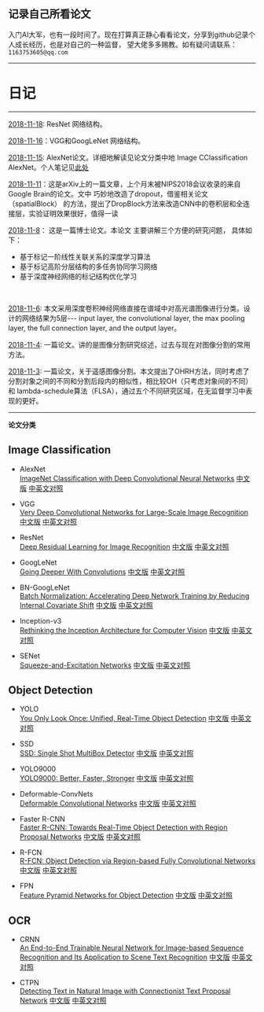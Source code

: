 ## 记录自己所看论文

入门AI大军，也有一段时间了。现在打算真正静心看看论文，分享到github记录个人成长经历，也是对自己的一种监督， 望大佬多多赐教。如有疑问请联系：`1163753605@qq.com`
***


# **日记**
---
[2018-11-18](2018/11月/8.md): ResNet 网络结构。

[2018-11-16](2018/11月/7.md)：VGG和GoogLeNet 网络结构。

[2018-11-15](2018/11月/6.md): AlexNet论文。详细地解读见论文分类中地 Image CClassification AlexNet。个人笔记见[此处](2018/11月/6.md)

[2018-11-11](2018/11月/5.md)：这是arXiv上的一篇文章，上个月末被NIPS2018会议收录的来自Google Brain的论文。文中 巧妙地改造了dropout，借鉴相关论文（spatialBlock） 的方法，提出了DropBlock方法来改造CNN中的卷积层和全连接层，实验证明效果很好，值得一读
<br>

[2018-11-8](2018/11月/4.md)： 这是一篇博士论文。本论文 主要讲解三个方便的研究问题， 具体如下：
  - 基于标记一阶线性关联关系的深度学习算法
  - 基于标记高阶分层结构的多任务协同学习网络
  - 基于深度神经网络的标记结构优化学习
<br>

[2018-11-6](https://github.com/BMDACMER/paper/tree/master/2018/11%E6%9C%88/3.md): 本文采用深度卷积神经网络直接在谱域中对高光谱图像进行分类。设计的网络结果为5层--- input layer, the convolutional layer, the max pooling layer, the full connection layer, and the output layer。
<br>

[2018-11-4](https://github.com/BMDACMER/paper/tree/master/2018/11%E6%9C%88/2、REVIEW_OF_REMOTE_SENSING_IMAGE_SEGMENTATION_TECHNIQUES.md): 一篇论文。讲的是图像分割研究综述，过去与现在对图像分割的常用方法。
<br>

[2018-11-3](https://github.com/BMDACMER/paper/tree/master/2018/11%E6%9C%88/1、Region_Merging_ConsideringWithin-_and_Between-Segment_Heteroge.md): 一篇论文，关于遥感图像分割。本文提出了OHRH方法，同时考虑了分割对象之间的不同和分割后段内的相似性，相比较OH（只考虑对象间的不同）和 lambda-schedule算法（FLSA），通过五个不同研究区域，在无监督学习中表现的更好。

---
 **论文分类**

 ## Image Classification

 * AlexNet  
 [ImageNet Classification with Deep Convolutional Neural Networks](https://papers.nips.cc/paper/4824-imagenet-classification-with-deep-convolutional-neural-networks.pdf)
 [中文版](http://noahsnail.com/2017/07/18/2017-7-18-AlexNet%E8%AE%BA%E6%96%87%E7%BF%BB%E8%AF%91%E2%80%94%E2%80%94%E4%B8%AD%E6%96%87%E7%89%88/)
 [中英文对照](http://noahsnail.com/2017/07/04/2017-7-4-AlexNet%E8%AE%BA%E6%96%87%E7%BF%BB%E8%AF%91/)

 * VGG  
 [Very Deep Convolutional Networks for Large-Scale Image Recognition](https://arxiv.org/abs/1409.1556)
 [中文版](http://noahsnail.com/2017/08/17/2017-8-17-VGG%E8%AE%BA%E6%96%87%E7%BF%BB%E8%AF%91%E2%80%94%E2%80%94%E4%B8%AD%E6%96%87%E7%89%88/)
 [中英文对照](http://noahsnail.com/2017/08/17/2017-8-17-VGG%E8%AE%BA%E6%96%87%E7%BF%BB%E8%AF%91%E2%80%94%E2%80%94%E4%B8%AD%E8%8B%B1%E6%96%87%E5%AF%B9%E7%85%A7/)

 * ResNet  
 [Deep Residual Learning for Image Recognition](https://arxiv.org/abs/1512.03385)
 [中文版](http://noahsnail.com/2017/07/31/2017-7-31-ResNet%E8%AE%BA%E6%96%87%E7%BF%BB%E8%AF%91%E2%80%94%E2%80%94%E4%B8%AD%E6%96%87%E7%89%88/)
 [中英文对照](http://noahsnail.com/2017/07/31/2017-7-31-ResNet%E8%AE%BA%E6%96%87%E7%BF%BB%E8%AF%91%E2%80%94%E2%80%94%E4%B8%AD%E8%8B%B1%E6%96%87%E5%AF%B9%E7%85%A7/)

 * GoogLeNet  
 [Going Deeper With Convolutions](https://arxiv.org/abs/1409.4842)
 [中文版](http://noahsnail.com/2017/07/21/2017-7-21-GoogleNet%E8%AE%BA%E6%96%87%E7%BF%BB%E8%AF%91%E2%80%94%E2%80%94%E4%B8%AD%E6%96%87%E7%89%88/)
 [中英文对照](http://noahsnail.com/2017/07/21/2017-7-21-GoogleNet%E8%AE%BA%E6%96%87%E7%BF%BB%E8%AF%91%E2%80%94%E2%80%94%E4%B8%AD%E8%8B%B1%E6%96%87%E5%AF%B9%E7%85%A7/)

 * BN-GoogLeNet  
 [Batch Normalization: Accelerating Deep Network Training by Reducing Internal Covariate Shift](https://arxiv.org/abs/1502.03167)
 [中文版](http://noahsnail.com/2017/09/04/2017-9-4-Batch%20Normalization%E8%AE%BA%E6%96%87%E7%BF%BB%E8%AF%91%E2%80%94%E2%80%94%E4%B8%AD%E6%96%87%E7%89%88/)
 [中英文对照](http://noahsnail.com/2017/09/04/2017-9-4-Batch%20Normalization%E8%AE%BA%E6%96%87%E7%BF%BB%E8%AF%91%E2%80%94%E2%80%94%E4%B8%AD%E8%8B%B1%E6%96%87%E5%AF%B9%E7%85%A7/)

 * Inception-v3  
 [Rethinking the Inception Architecture for Computer Vision](https://arxiv.org/abs/1512.00567)
 [中文版](http://noahsnail.com/2017/10/09/2017-10-9-Inception-V3%E8%AE%BA%E6%96%87%E7%BF%BB%E8%AF%91%E2%80%94%E2%80%94%E4%B8%AD%E6%96%87%E7%89%88/)
 [中英文对照](http://noahsnail.com/2017/10/09/2017-10-9-Inception-V3%E8%AE%BA%E6%96%87%E7%BF%BB%E8%AF%91%E2%80%94%E2%80%94%E4%B8%AD%E8%8B%B1%E6%96%87%E5%AF%B9%E7%85%A7/)

 * SENet  
 [Squeeze-and-Excitation Networks](https://arxiv.org/abs/1709.01507)
 [中文版](http://noahsnail.com/2017/11/20/2017-11-20-Squeeze-and-Excitation%20Networks%E8%AE%BA%E6%96%87%E7%BF%BB%E8%AF%91%E2%80%94%E2%80%94%E4%B8%AD%E6%96%87%E7%89%88/)
 [中英文对照](http://noahsnail.com/2017/11/20/2017-11-20-Squeeze-and-Excitation%20Networks%E8%AE%BA%E6%96%87%E7%BF%BB%E8%AF%91%E2%80%94%E2%80%94%E4%B8%AD%E8%8B%B1%E6%96%87%E5%AF%B9%E7%85%A7/)

 ## Object Detection

 * YOLO   
 [You Only Look Once: Unified, Real-Time Object Detection](https://arxiv.org/abs/1506.02640)
 [中文版](http://noahsnail.com/2017/08/02/2017-8-2-YOLO%E8%AE%BA%E6%96%87%E7%BF%BB%E8%AF%91%E2%80%94%E2%80%94%E4%B8%AD%E6%96%87%E7%89%88/)
 [中英文对照](http://noahsnail.com/2017/08/02/2017-8-2-YOLO%E8%AE%BA%E6%96%87%E7%BF%BB%E8%AF%91%E2%80%94%E2%80%94%E4%B8%AD%E8%8B%B1%E6%96%87%E5%AF%B9%E7%85%A7/)

 * SSD  
 [SSD: Single Shot MultiBox Detector](https://arxiv.org/abs/1512.02325)
 [中文版](http://noahsnail.com/2017/12/11/2017-12-11-Single%20Shot%20MultiBox%20Detector%E8%AE%BA%E6%96%87%E7%BF%BB%E8%AF%91%E2%80%94%E2%80%94%E4%B8%AD%E6%96%87%E7%89%88/)
 [中英文对照](http://noahsnail.com/2017/12/11/2017-12-11-Single%20Shot%20MultiBox%20Detector%E8%AE%BA%E6%96%87%E7%BF%BB%E8%AF%91%E2%80%94%E2%80%94%E4%B8%AD%E8%8B%B1%E6%96%87%E5%AF%B9%E7%85%A7/)

 * YOLO9000  
 [YOLO9000: Better, Faster, Stronger](https://arxiv.org/abs/1612.08242)
 [中文版](http://noahsnail.com/2017/12/26/2017-12-26-YOLO9000,%20Better,%20Faster,%20Stronger%E8%AE%BA%E6%96%87%E7%BF%BB%E8%AF%91%E2%80%94%E2%80%94%E4%B8%AD%E6%96%87%E7%89%88/)
 [中英文对照](http://noahsnail.com/2017/12/26/2017-12-26-YOLO9000,%20Better,%20Faster,%20Stronger%E8%AE%BA%E6%96%87%E7%BF%BB%E8%AF%91%E2%80%94%E2%80%94%E4%B8%AD%E8%8B%B1%E6%96%87%E5%AF%B9%E7%85%A7/)

 * Deformable-ConvNets  
 [Deformable Convolutional Networks](https://arxiv.org/abs/1703.06211)
 [中文版](http://noahsnail.com/2017/11/29/2017-11-29-Deformable%20Convolutional%20Networks%E8%AE%BA%E6%96%87%E7%BF%BB%E8%AF%91%E2%80%94%E2%80%94%E4%B8%AD%E6%96%87%E7%89%88/)
 [中英文对照](http://noahsnail.com/2017/11/29/2017-11-29-Deformable%20Convolutional%20Networks%E8%AE%BA%E6%96%87%E7%BF%BB%E8%AF%91%E2%80%94%E2%80%94%E4%B8%AD%E8%8B%B1%E6%96%87%E5%AF%B9%E7%85%A7/)

 * Faster R-CNN  
 [Faster R-CNN: Towards Real-Time Object Detection with Region Proposal Networks](https://arxiv.org/abs/1506.01497)
 [中文版](http://noahsnail.com/2018/01/03/2018-01-03-Faster%20R-CNN%E8%AE%BA%E6%96%87%E7%BF%BB%E8%AF%91%E2%80%94%E2%80%94%E4%B8%AD%E6%96%87%E7%89%88/)
 [中英文对照](http://noahsnail.com/2018/01/03/2018-01-03-Faster%20R-CNN%E8%AE%BA%E6%96%87%E7%BF%BB%E8%AF%91%E2%80%94%E2%80%94%E4%B8%AD%E8%8B%B1%E6%96%87%E5%AF%B9%E7%85%A7/)

 * R-FCN  
 [R-FCN: Object Detection via Region-based Fully Convolutional Networks](https://arxiv.org/abs/1605.06409)
 [中文版](http://noahsnail.com/2018/01/22/2018-01-22-R-FCN%E8%AE%BA%E6%96%87%E7%BF%BB%E8%AF%91%E2%80%94%E2%80%94%E4%B8%AD%E6%96%87%E7%89%88/)
 [中英文对照](http://noahsnail.com/2018/01/22/2018-01-22-R-FCN%E8%AE%BA%E6%96%87%E7%BF%BB%E8%AF%91%E2%80%94%E2%80%94%E4%B8%AD%E8%8B%B1%E6%96%87%E5%AF%B9%E7%85%A7/)

 * FPN  
 [Feature Pyramid Networks for Object Detection](https://arxiv.org/abs/1612.03144)
 [中文版](http://noahsnail.com/2018/03/20/2018-03-20-Feature%20Pyramid%20Networks%20for%20Object%20Detection%E8%AE%BA%E6%96%87%E7%BF%BB%E8%AF%91%E2%80%94%E2%80%94%E4%B8%AD%E6%96%87%E7%89%88/)
 [中英文对照](http://noahsnail.com/2018/03/20/2018-03-20-Feature%20Pyramid%20Networks%20for%20Object%20Detection%E8%AE%BA%E6%96%87%E7%BF%BB%E8%AF%91%E2%80%94%E2%80%94%E4%B8%AD%E8%8B%B1%E6%96%87%E5%AF%B9%E7%85%A7/)

 ## OCR

 * CRNN  
 [An End-to-End Trainable Neural Network for Image-based Sequence Recognition and Its Application to Scene Text Recognition](https://arxiv.org/abs/1507.05717)
 [中文版](http://noahsnail.com/2017/08/21/2017-8-21-CRNN%E8%AE%BA%E6%96%87%E7%BF%BB%E8%AF%91%E2%80%94%E2%80%94%E4%B8%AD%E6%96%87%E7%89%88/)
 [中英文对照](http://noahsnail.com/2017/08/21/2017-8-21-CRNN%E8%AE%BA%E6%96%87%E7%BF%BB%E8%AF%91%E2%80%94%E2%80%94%E4%B8%AD%E8%8B%B1%E6%96%87%E5%AF%B9%E7%85%A7/)

 * CTPN  
 [Detecting Text in Natural Image with Connectionist Text Proposal Network](https://arxiv.org/abs/1609.03605)
 [中文版](http://noahsnail.com/2018/02/02/2018-02-02-Detecting%20Text%20in%20Natural%20Image%20with%20Connectionist%20Text%20Proposal%20Network%E8%AE%BA%E6%96%87%E7%BF%BB%E8%AF%91%E2%80%94%E2%80%94%E4%B8%AD%E6%96%87%E7%89%88/)
 [中英文对照](http://noahsnail.com/2018/02/02/2018-02-02-Detecting%20Text%20in%20Natural%20Image%20with%20Connectionist%20Text%20Proposal%20Network%E8%AE%BA%E6%96%87%E7%BF%BB%E8%AF%91%E2%80%94%E2%80%94%E4%B8%AD%E8%8B%B1%E6%96%87%E5%AF%B9%E7%85%A7/)
